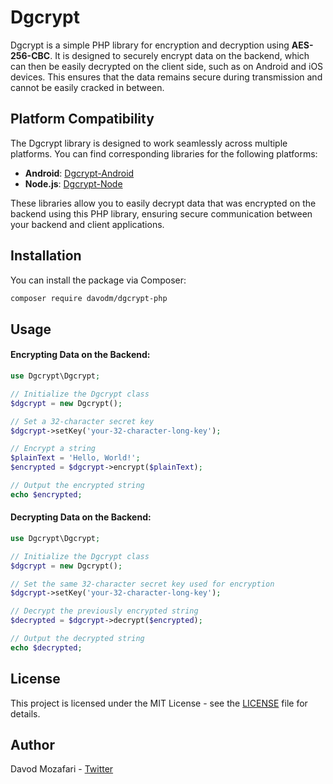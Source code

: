 # Dgcrypt

Dgcrypt is a simple PHP library for encryption and decryption using **AES-256-CBC**. It is designed to securely encrypt data on the backend, which can then be easily decrypted on the client side, such as on Android and iOS devices. This ensures that the data remains secure during transmission and cannot be easily cracked in between.

## Platform Compatibility
The Dgcrypt library is designed to work seamlessly across multiple platforms. You can find corresponding libraries for the following platforms:

- **Android**: [Dgcrypt-Android](https://github.com/davodm/dgcrypt-android)
- **Node.js**: [Dgcrypt-Node](https://github.com/davodm/dgcrypt-node)

These libraries allow you to easily decrypt data that was encrypted on the backend using this PHP library, ensuring secure communication between your backend and client applications.

## Installation

You can install the package via Composer:

```bash
composer require davodm/dgcrypt-php
```

## Usage
#### Encrypting Data on the Backend:

```php
use Dgcrypt\Dgcrypt;

// Initialize the Dgcrypt class
$dgcrypt = new Dgcrypt();

// Set a 32-character secret key
$dgcrypt->setKey('your-32-character-long-key');

// Encrypt a string
$plainText = 'Hello, World!';
$encrypted = $dgcrypt->encrypt($plainText);

// Output the encrypted string
echo $encrypted;
```

#### Decrypting Data on the Backend:
```php
use Dgcrypt\Dgcrypt;

// Initialize the Dgcrypt class
$dgcrypt = new Dgcrypt();

// Set the same 32-character secret key used for encryption
$dgcrypt->setKey('your-32-character-long-key');

// Decrypt the previously encrypted string
$decrypted = $dgcrypt->decrypt($encrypted);

// Output the decrypted string
echo $decrypted;
```

## License
This project is licensed under the MIT License - see the [LICENSE](./LICENSE) file for details.

## Author
Davod Mozafari - [Twitter](https://twitter.com/davodmozafari)

